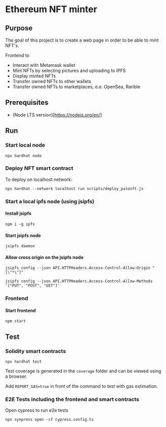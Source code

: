 # Ethereum NFT minter

## Purpose

The goal of this project is to create a web page in order to be able to mint NFT's.

Frontend to

- Interact with Metamask wallet
- Mint NFTs by selecting pictures and uploading to IPFS
- Display minted NFTs
- Transfer owned NFTs to other wallets
- Transfer owned NFTs to marketplaces, e.e. OpenSea, Rarible

## Prerequisites

- (Node LTS version)[https://nodejs.org/en/]

## Run

### Start local node

```
npx hardhat node
```

### Deploy NFT smart contract

To deploy on localhost network:

```
npx hardhat --network localhost run scripts/deploy_palonft.js
```

### Start a local ipfs node (using jsipfs)

#### Install jsipfs

```
npm i -g ipfs
```

#### Start jsipfs node

```
jsipfs daemon
```

#### Allow cross origin on the jsipfs node

```
jsipfs config --json API.HTTPHeaders.Access-Control-Allow-Origin "[\"*\"]"
```
```
jsipfs config --json API.HTTPHeaders.Access-Control-Allow-Methods '["PUT", "POST", "GET"]'
```

### Frontend

#### Start frontend

```
npm start
```

## Test

### Solidity smart contracts

```
npx hardhat test
```

Test coverage is generated in the `coverage` folder and can be viewed using a browser.

Add `REPORT_GAS=true` in front of the command to test with gas estimation.

### E2E Tests including the frontend and smart contracts

Open cypress to run e2e tests

```
npx synpress open -cf cypress.config.ts
```